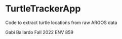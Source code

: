 # TurtleTrackerApp
Code to extract turtle locations from raw ARGOS data

Gabi Ballardo
Fall 2022
ENV 859